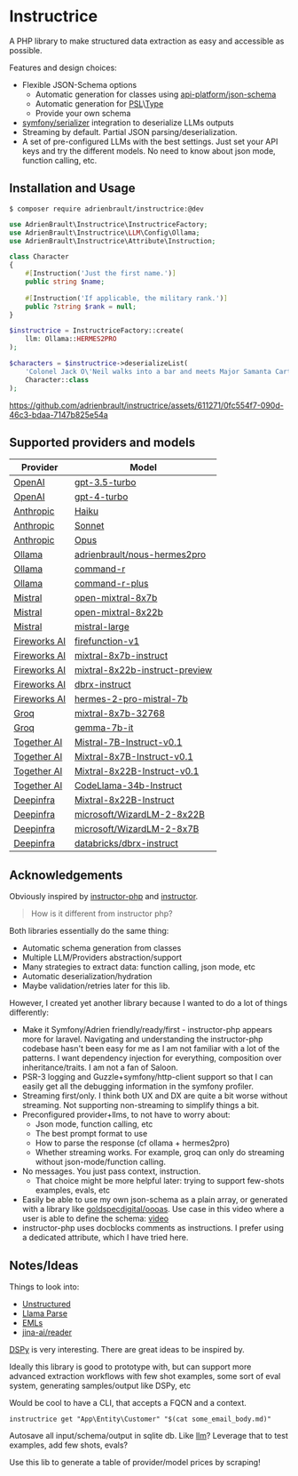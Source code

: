 # Instructrice

A PHP library to make structured data extraction as easy and accessible as possible.

Features and design choices:
- Flexible JSON-Schema options
  - Automatic generation for classes using [api-platform/json-schema][api_platform_json_schema]
  - Automatic generation for [PSL][psl]\\[Type][psl_type]
  - Provide your own schema
- [symfony/serializer][sf_serializer] integration to deserialize LLMs outputs
- Streaming by default. Partial JSON parsing/deserialization.
- A set of pre-configured LLMs with the best settings. Just set your API keys and try the different models. No need to know about json mode, function calling, etc.

## Installation and Usage

```console
$ composer require adrienbrault/instructrice:@dev
```

```php
use AdrienBrault\Instructrice\InstructriceFactory;
use AdrienBrault\Instructrice\LLM\Config\Ollama;
use AdrienBrault\Instructrice\Attribute\Instruction;

class Character
{
    #[Instruction('Just the first name.')]
    public string $name;
    
    #[Instruction('If applicable, the military rank.')]
    public ?string $rank = null;
}

$instructrice = InstructriceFactory::create(
    llm: Ollama::HERMES2PRO
);

$characters = $instructrice->deserializeList(
    'Colonel Jack O\'Neil walks into a bar and meets Major Samanta Carter. They call Teal\'c to join them.',
    Character::class
);
```

https://github.com/adrienbrault/instructrice/assets/611271/0fc554f7-090d-46c3-bdaa-7147b825e54a

## Supported providers and models

| Provider                          | Model                                                |
|-----------------------------------|------------------------------------------------------|
| [OpenAI][openai_pricing]          | [gpt-3.5-turbo][openai_gpt35t]                       |
| [OpenAI][openai_pricing]          | [gpt-4-turbo][openai_gpt4t]                          |
| [Anthropic][anthropic_pricing]    | [Haiku][anthropic_models]                            |
| [Anthropic][anthropic_pricing]    | [Sonnet][anthropic_models]                           |
| [Anthropic][anthropic_pricing]    | [Opus][anthropic_models]                             |
| [Ollama][ollama]                  | [adrienbrault/nous-hermes2pro][ollama_h2p]           |
| [Ollama][ollama]                  | [command-r][ollama_command_r]                        |
| [Ollama][ollama]                  | [command-r-plus][ollama_command_r_plus]              |
| [Mistral][mistral_pricing]        | [open-mixtral-8x7b][mistral_models]                  |
| [Mistral][mistral_pricing]        | [open-mixtral-8x22b][mistral_models]                 |
| [Mistral][mistral_pricing]        | [mistral-large][mistral_models]                      |
| [Fireworks AI][fireworks_pricing] | [firefunction-v1][fireworks_models]                  |
| [Fireworks AI][fireworks_pricing] | [mixtral-8x7b-instruct][fireworks_models]            |
| [Fireworks AI][fireworks_pricing] | [mixtral-8x22b-instruct-preview][fireworks_models]   |
| [Fireworks AI][fireworks_pricing] | [dbrx-instruct][fireworks_models]                    |
| [Fireworks AI][fireworks_pricing] | [hermes-2-pro-mistral-7b][fireworks_models]          |
| [Groq][groq_pricing]              | [mixtral-8x7b-32768][groq_models]                    |
| [Groq][groq_pricing]              | [gemma-7b-it][groq_models]                           |
| [Together AI][together_pricing]   | [Mistral-7B-Instruct-v0.1][together_models]          |
| [Together AI][together_pricing]   | [Mixtral-8x7B-Instruct-v0.1][together_models]        |
| [Together AI][together_pricing]   | [Mixtral-8x22B-Instruct-v0.1][together_models]       |
| [Together AI][together_pricing]   | [CodeLlama-34b-Instruct][together_models]            |
| [Deepinfra][deepinfra_pricing]    | [Mixtral-8x22B-Instruct][deepinfra_mixtral]          |
| [Deepinfra][deepinfra_pricing]    | [microsoft/WizardLM-2-8x22B][deepinfra_wizardlm2_22] |
| [Deepinfra][deepinfra_pricing]    | [microsoft/WizardLM-2-8x7B][deepinfra_wizardlm2_7]   |
| [Deepinfra][deepinfra_pricing]    | [databricks/dbrx-instruct][deepinfra_dbrx]           |

## Acknowledgements

Obviously inspired by [instructor-php][instructor-php] and [instructor][instructor-python].

> How is it different from instructor php?

Both libraries essentially do the same thing:
- Automatic schema generation from classes
- Multiple LLM/Providers abstraction/support
- Many strategies to extract data: function calling, json mode, etc
- Automatic deserialization/hydration
- Maybe validation/retries later for this lib.

However, I created yet another library because I wanted to do a lot of things differently:
- Make it Symfony/Adrien friendly/ready/first - instructor-php appears more for laravel. Navigating and understanding the instructor-php codebase hasn't been easy for me as I am not familiar with a lot of the patterns. I want dependency injection for everything, composition over inheritance/traits. I am not a fan of Saloon.
- PSR-3 logging and Guzzle+symfony/http-client support so that I can easily get all the debugging information in the symfony profiler.
- Streaming first/only. I think both UX and DX are quite a bit worse without streaming. Not supporting non-streaming to simplify things a bit.
- Preconfigured provider+llms, to not have to worry about:
  - Json mode, function calling, etc
  - The best prompt format to use
  - How to parse the response (cf ollama + hermes2pro)
  - Whether streaming works. For example, groq can only do streaming without json-mode/function calling.
- No messages. You just pass context, instruction.
  - That choice might be more helpful later: trying to support few-shots examples, evals, etc
- Easily be able to use my own json-schema as a plain array, or generated with a library like [goldspecdigital/oooas][oooas]. Use case in this video where a user is able to define the schema: <a target="_blank" href="https://github.com/adrienbrault/carotte/assets/611271/02d37186-f1e6-43bf-b7c0-5785d29779d5">video</a> 
- instructor-php uses docblocks comments as instructions. I prefer using a dedicated attribute, which I have tried here.

## Notes/Ideas

Things to look into:
- [Unstructured][unstructured_docker]
- [Llama Parse][llama_parse]
- [EMLs][eml]
- [jina-ai/reader][jina_reader]

[DSPy][dspy] is very interesting. There are great ideas to be inspired by.

Ideally this library is good to prototype with, but can support more advanced extraction workflows
with few shot examples, some sort of eval system, generating samples/output like DSPy, etc

Would be cool to have a CLI, that accepts a FQCN and a context.
```
instructrice get "App\Entity\Customer" "$(cat some_email_body.md)" 
```

Autosave all input/schema/output in sqlite db. Like [llm][llm_logging]?
Leverage that to test examples, add few shots, evals?

Use this lib to generate a table of provider/model prices by scraping!

[liform]: https://github.com/Limenius/Liform
[instructor-php]: https://github.com/cognesy/instructor-php/
[instructor-python]: https://python.useinstructor.com
[sf_form]: https://symfony.com/doc/current/components/form.html
[sf_serializer]: https://symfony.com/doc/current/components/serializer.html
[unstructured_docker]: https://unstructured-io.github.io/unstructured/installation/docker.html
[llama_parse]: https://github.com/run-llama/llama_parse
[eml]: https://en.wikipedia.org/wiki/Email#Filename_extensions
[dspy]: https://github.com/stanfordnlp/dspy
[jina_reader]: https://github.com/jina-ai/reader
[psl]: https://github.com/azjezz/psl
[psl_type]: https://github.com/azjezz/psl/blob/next/docs/component/type.md
[api_platform_json_schema]: https://github.com/api-platform/json-schema
[llm_logging]: https://llm.datasette.io/en/stable/logging.html
[openai_pricing]: https://openai.com/pricing
[openai_gpt4t]: https://platform.openai.com/docs/models/gpt-4-turbo-and-gpt-4
[openai_gpt35t]: https://platform.openai.com/docs/models/gpt-3-5-turbo
[ollama]: https://ollama.com
[ollama_h2p]: https://ollama.com/adrienbrault/nous-hermes2pro
[ollama_command_r]: https://ollama.com/library/command-r
[ollama_command_r_plus]: https://ollama.com/library/command-r-plus
[mistral_pricing]: https://mistral.ai/technology/#pricing
[mistral_models]: https://docs.mistral.ai/getting-started/models/
[fireworks_pricing]: https://fireworks.ai/pricing
[fireworks_models]: https://fireworks.ai/models
[groq_pricing]: https://wow.groq.com
[groq_models]: https://console.groq.com/docs/models
[together_pricing]: https://www.together.ai/pricing
[together_models]: https://docs.together.ai/docs/inference-models
[oooas]: https://github.com/goldspecdigital/oooas
[anthropic_pricing]: https://www.anthropic.com/api
[anthropic_models]: https://docs.anthropic.com/claude/docs/models-overview
[deepinfra_pricing]: https://deepinfra.com/pricing
[deepinfra_mixtral]: https://deepinfra.com/mistralai/Mixtral-8x22B-Instruct-v0.1
[deepinfra_wizardlm2_22]: https://deepinfra.com/microsoft/WizardLM-2-8x22B
[deepinfra_wizardlm2_7]: https://deepinfra.com/microsoft/WizardLM-2-8x7B
[deepinfra_dbrx]: https://deepinfra.com/databricks/dbrx-instruct
